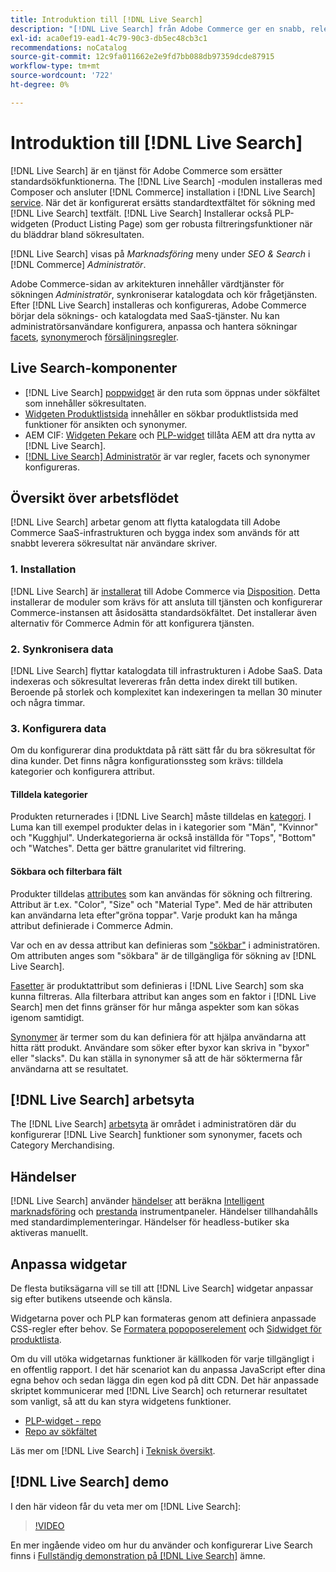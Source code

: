 ```yaml
---
title: Introduktion till [!DNL Live Search]
description: "[!DNL Live Search] från Adobe Commerce ger en snabb, relevant och intuitiv sökupplevelse."
exl-id: aca0ef19-ead1-4c79-90c3-db5ec48cb3c1
recommendations: noCatalog
source-git-commit: 12c9fa011662e2e9fd7bb088db97359dcde87915
workflow-type: tm+mt
source-wordcount: '722'
ht-degree: 0%

---
```


# Introduktion till [!DNL Live Search]

[!DNL Live Search] är en tjänst för Adobe Commerce som ersätter standardsökfunktionerna. The [!DNL Live Search] -modulen installeras med Composer och ansluter [!DNL Commerce] installation i [!DNL Live Search] [service](../landing/saas.md). När det är konfigurerat ersätts standardtextfältet för sökning med [!DNL Live Search] textfält. [!DNL Live Search] Installerar också PLP-widgeten (Product Listing Page) som ger robusta filtreringsfunktioner när du bläddrar bland sökresultaten.

[!DNL Live Search] visas på *Marknadsföring* meny under *SEO &amp; Search* i [!DNL Commerce] *Administratör*.

Adobe Commerce-sidan av arkitekturen innehåller värdtjänster för sökningen *Administratör*, synkroniserar katalogdata och kör frågetjänsten. Efter [!DNL Live Search] installeras och konfigureras, Adobe Commerce börjar dela söknings- och katalogdata med SaaS-tjänster. Nu kan administratörsanvändare konfigurera, anpassa och hantera sökningar [facets](facets.md), [synonymer](synonyms.md)och [försäljningsregler](category-merch.md).

## Live Search-komponenter

* [!DNL Live Search] [poppwidget](storefront-popover.md) är den ruta som öppnas under sökfältet som innehåller sökresultaten.
* [Widgeten Produktlistsida](plp-styling.md) innehåller en sökbar produktlistsida med funktioner för ansikten och synonymer.
* AEM CIF: [Widgeten Pekare](https://experienceleague.adobe.com/docs/experience-manager-cloud-service/content/content-and-commerce/integrations/live-search-popover.html?lang=en) och [PLP-widget](https://experienceleague.adobe.com/docs/experience-manager-cloud-service/content/content-and-commerce/integrations/live-search-plp.html) tillåta AEM att dra nytta av [!DNL Live Search].
* [[!DNL Live Search] Administratör](workspace.md) är var regler, facets och synonymer konfigureras.

## Översikt över arbetsflödet

[!DNL Live Search] arbetar genom att flytta katalogdata till Adobe Commerce SaaS-infrastrukturen och bygga index som används för att snabbt leverera sökresultat när användare skriver.

### 1. Installation

[!DNL Live Search] är [installerat](install.md) till Adobe Commerce via [Disposition](https://getcomposer.org/). Detta installerar de moduler som krävs för att ansluta till tjänsten och konfigurerar Commerce-instansen att åsidosätta standardsökfältet. Det installerar även alternativ för Commerce Admin för att konfigurera tjänsten.

### 2. Synkronisera data

[!DNL Live Search] flyttar katalogdata till infrastrukturen i Adobe SaaS. Data indexeras och sökresultat levereras från detta index direkt till butiken. Beroende på storlek och komplexitet kan indexeringen ta mellan 30 minuter och några timmar.

### 3. Konfigurera data

Om du konfigurerar dina produktdata på rätt sätt får du bra sökresultat för dina kunder. Det finns några konfigurationssteg som krävs: tilldela kategorier och konfigurera attribut.

#### Tilldela kategorier

Produkten returnerades i [!DNL Live Search] måste tilldelas en [kategori](https://experienceleague.adobe.com/docs/commerce-admin/catalog/categories/categories.html). I Luma kan till exempel produkter delas in i kategorier som &quot;Män&quot;, &quot;Kvinnor&quot; och &quot;Kugghjul&quot;. Underkategorierna är också inställda för &quot;Tops&quot;, &quot;Bottom&quot; och &quot;Watches&quot;. Detta ger bättre granularitet vid filtrering.

#### Sökbara och filterbara fält

Produkter tilldelas [attributes](https://experienceleague.adobe.com/docs/commerce-admin/catalog/product-attributes/product-attributes.html) som kan användas för sökning och filtrering. Attribut är t.ex. &quot;Color&quot;, &quot;Size&quot; och &quot;Material Type&quot;. Med de här attributen kan användarna leta efter&quot;gröna toppar&quot;. Varje produkt kan ha många attribut definierade i Commerce Admin.

Var och en av dessa attribut kan definieras som [&quot;sökbar&quot;](https://experienceleague.adobe.com/docs/commerce-admin/catalog/catalog/search/search.html) i administratören. Om attributen anges som &quot;sökbara&quot; är de tillgängliga för sökning av [!DNL Live Search].

[Fasetter](facets.md) är produktattribut som definieras i [!DNL Live Search] som ska kunna filtreras. Alla filterbara attribut kan anges som en faktor i [!DNL Live Search] men det finns gränser för hur många aspekter som kan sökas igenom samtidigt.

[Synonymer](synonyms.md) är termer som du kan definiera för att hjälpa användarna att hitta rätt produkt. Användare som söker efter byxor kan skriva in &quot;byxor&quot; eller &quot;slacks&quot;. Du kan ställa in synonymer så att de här söktermerna får användarna att se resultatet.

## [!DNL Live Search] arbetsyta

The [!DNL Live Search] [arbetsyta](workspace.md) är området i administratören där du konfigurerar [!DNL Live Search] funktioner som synonymer, facets och Category Merchandising.

## Händelser

[!DNL Live Search] använder [händelser](events.md) att beräkna [Intelligent marknadsföring](category-merch.md) och [prestanda](performance.md) instrumentpaneler. Händelser tillhandahålls med standardimplementeringar. Händelser för headless-butiker ska aktiveras manuellt.

## Anpassa widgetar

De flesta butiksägarna vill se till att [!DNL Live Search] widgetar anpassar sig efter butikens utseende och känsla.

Widgetarna pover och PLP kan formateras genom att definiera anpassade CSS-regler efter behov. Se [Formatera popoposerelement](storefront-popover-styling.md) och [Sidwidget för produktlista](plp-styling.md).

Om du vill utöka widgetarnas funktioner är källkoden för varje tillgängligt i en offentlig rapport.
I det här scenariot kan du anpassa JavaScript efter dina egna behov och sedan lägga din egen kod på ditt CDN. Det här anpassade skriptet kommunicerar med [!DNL Live Search] och returnerar resultatet som vanligt, så att du kan styra widgetens funktioner.

* [PLP-widget - repo](https://github.com/adobe/storefront-product-listing-page)
* [Repo av sökfältet](https://github.com/adobe/storefront-search-as-you-type)

Läs mer om [!DNL Live Search] i [Teknisk översikt](technical-overview.md).

## [!DNL Live Search] demo

I den här videon får du veta mer om [!DNL Live Search]:

>[!VIDEO](https://video.tv.adobe.com/v/3418679?quality=12&learn=on)

En mer ingående video om hur du använder och konfigurerar Live Search finns i [Fullständig demonstration på [!DNL Live Search]](https://experienceleague.adobe.com/docs/commerce-learn/tutorials/getting-started/capabilities/live-search-full-demonstration.html) ämne.
